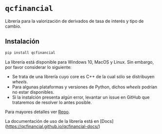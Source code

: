 # `qcfinancial`

Librería para la valorización de derivados de tasa de interés y tipo de cambio.

## Instalación

```python
pip install qcfinancial
```

La librería está disponible para Windows 10, MacOS y Linux. Sin embargo, por favor considerar lo siguiente:

- Se trata de una librería cuyo core es C++ de la cual sólo se distribuyen *wheels*.
- Para algunas plataformas y versiones de Python, dichos *wheels* podrían no estar disponibles.
- Si la instalción presenta algún error, levantar un issue en GitHub que trataremos de resolver lo antes posible. 

Para mayores detalles ver [Repo](https://github.com/qcfinancial/qcfinancial.git).

La documentación de uso de la librería está en [Docs] (https://qcfinancial.github.io/qcfinancial-docs/)

